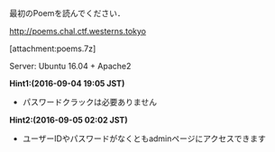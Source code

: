 最初のPoemを読んでください．

http://poems.chal.ctf.westerns.tokyo

[attachment:poems.7z]

Server: Ubuntu 16.04 + Apache2

**Hint1:(2016-09-04 19:05 JST)**
 * パスワードクラックは必要ありません

**Hint2:(2016-09-05 02:02 JST)**
* ユーザーIDやパスワードがなくともadminページにアクセスできます
